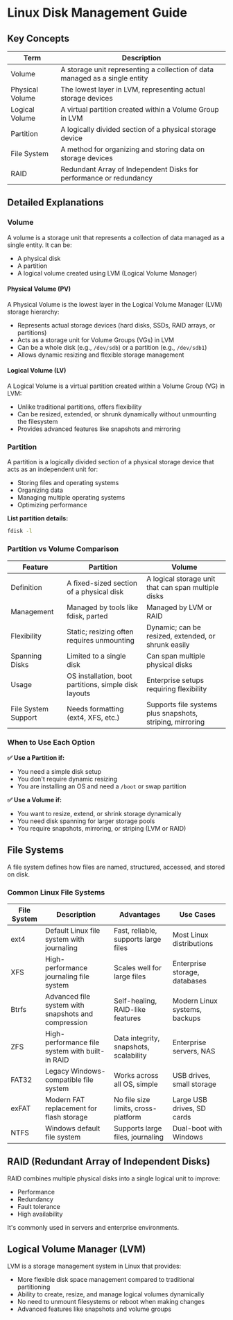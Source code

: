 # Linux Disk Management Guide

## Key Concepts

| Term            | Description                                                                 |
| --------------- | --------------------------------------------------------------------------- |
| Volume          | A storage unit representing a collection of data managed as a single entity |
| Physical Volume | The lowest layer in LVM, representing actual storage devices                |
| Logical Volume  | A virtual partition created within a Volume Group in LVM                    |
| Partition       | A logically divided section of a physical storage device                    |
| File System     | A method for organizing and storing data on storage devices                 |
| RAID            | Redundant Array of Independent Disks for performance or redundancy          |

## Detailed Explanations

### Volume

A volume is a storage unit that represents a collection of data managed as a single entity. It can be:

- A physical disk
- A partition
- A logical volume created using LVM (Logical Volume Manager)

#### Physical Volume (PV)

A Physical Volume is the lowest layer in the Logical Volume Manager (LVM) storage hierarchy:

- Represents actual storage devices (hard disks, SSDs, RAID arrays, or partitions)
- Acts as a storage unit for Volume Groups (VGs) in LVM
- Can be a whole disk (e.g., `/dev/sdb`) or a partition (e.g., `/dev/sdb1`)
- Allows dynamic resizing and flexible storage management

#### Logical Volume (LV)

A Logical Volume is a virtual partition created within a Volume Group (VG) in LVM:

- Unlike traditional partitions, offers flexibility
- Can be resized, extended, or shrunk dynamically without unmounting the filesystem
- Provides advanced features like snapshots and mirroring

### Partition

A partition is a logically divided section of a physical storage device that acts as an independent unit for:

- Storing files and operating systems
- Organizing data
- Managing multiple operating systems
- Optimizing performance

**List partition details:**

```bash
fdisk -l
```

### Partition vs Volume Comparison

| Feature             | Partition                                             | Volume                                                    |
| ------------------- | ----------------------------------------------------- | --------------------------------------------------------- |
| Definition          | A fixed-sized section of a physical disk              | A logical storage unit that can span multiple disks       |
| Management          | Managed by tools like fdisk, parted                   | Managed by LVM or RAID                                    |
| Flexibility         | Static; resizing often requires unmounting            | Dynamic; can be resized, extended, or shrunk easily       |
| Spanning Disks      | Limited to a single disk                              | Can span multiple physical disks                          |
| Usage               | OS installation, boot partitions, simple disk layouts | Enterprise setups requiring flexibility                   |
| File System Support | Needs formatting (ext4, XFS, etc.)                    | Supports file systems plus snapshots, striping, mirroring |

### When to Use Each Option

**✅ Use a Partition if:**

- You need a simple disk setup
- You don't require dynamic resizing
- You are installing an OS and need a `/boot` or swap partition

**✅ Use a Volume if:**

- You want to resize, extend, or shrink storage dynamically
- You need disk spanning for larger storage pools
- You require snapshots, mirroring, or striping (LVM or RAID)

## File Systems

A file system defines how files are named, structured, accessed, and stored on disk.

### Common Linux File Systems

| File System | Description                                         | Advantages                             | Use Cases                     |
| ----------- | --------------------------------------------------- | -------------------------------------- | ----------------------------- |
| ext4        | Default Linux file system with journaling           | Fast, reliable, supports large files   | Most Linux distributions      |
| XFS         | High-performance journaling file system             | Scales well for large files            | Enterprise storage, databases |
| Btrfs       | Advanced file system with snapshots and compression | Self-healing, RAID-like features       | Modern Linux systems, backups |
| ZFS         | High-performance file system with built-in RAID     | Data integrity, snapshots, scalability | Enterprise servers, NAS       |
| FAT32       | Legacy Windows-compatible file system               | Works across all OS, simple            | USB drives, small storage     |
| exFAT       | Modern FAT replacement for flash storage            | No file size limits, cross-platform    | Large USB drives, SD cards    |
| NTFS        | Windows default file system                         | Supports large files, journaling       | Dual-boot with Windows        |

## RAID (Redundant Array of Independent Disks)

RAID combines multiple physical disks into a single logical unit to improve:

- Performance
- Redundancy
- Fault tolerance
- High availability

It's commonly used in servers and enterprise environments.

## Logical Volume Manager (LVM)

LVM is a storage management system in Linux that provides:

- More flexible disk space management compared to traditional partitioning
- Ability to create, resize, and manage logical volumes dynamically
- No need to unmount filesystems or reboot when making changes
- Advanced features like snapshots and volume groups

